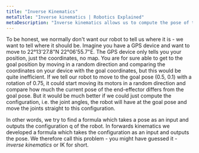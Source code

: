 ```yaml
---
title: "Inverse Kinematics"
metaTitle: "Inverse kinematics | Robotics Explained"
metaDescription: "Inverse kinematics allows us to compute the pose of the robot's end-effector given the configuration of its joints."
---
```


To be honest, we normally don't want our robot to tell us where it is - we want to tell where it should be. Imagine you have a GPS device and want to move to 22°13'27.8"N 22°06'55.7"E. The GPS device only tells you your position, just the coordinates, no map. You are for sure able to get to the goal position by moving in a random direction and comparing the coordinates on your device with the goal coordinates, but this would be quite inefficient. If we tell our robot to move to the goal pose (0.5, 0.1) with a rotation of 0.75, it could start moving its motors in a random direction and compare how much the current pose of the end-effector differs from the goal pose. But it would be much better if we could just compute the configuration, i.e. the joint angles, the robot will have at the goal pose and move the joints straight to this configuration.

In other words, we try to find a formula which takes a pose as an input and outputs the configuration q of the robot. In forwards kinematics we developed a formula which takes the configuration as an input and outputs the pose. We therefore call this problem - you might have guessed it - *inverse kinematics* or IK for short.
